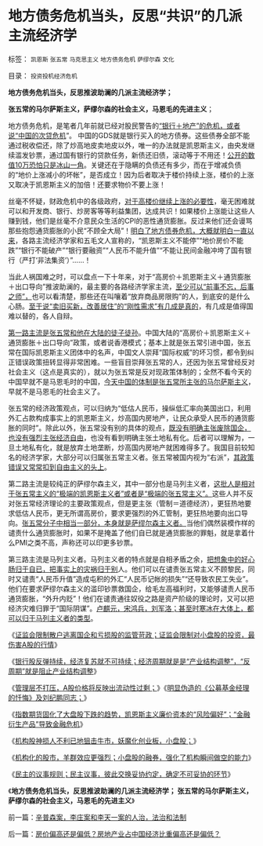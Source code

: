 # 地方债务危机当头，反思“共识”的几派主流经济学

标签： `凯恩斯` `张五常` `马克思主义` `地方债务危机` `萨缪尔森` `文化` 

目录： `投资投机经济危机`

**地方债务危机当头，反思推波助澜的几派主流经济学；**

**张五常的马尔萨斯主义，萨缪尔森的社会主义，马恩毛的先进主义**；

地方债务危机，是笔者几年前就已经对股民警告的[“银行＋地产”的危机，或者说“中国的次贷危机](../../../2007/9/19/银行地产在股市里是一根草上的蚱猛.md)”。
中国的GDS就是银行买入的地方债券。这些债券全部不能通过税收偿还，除了炒高地皮卖地皮以外，唯一的办法就是凯恩斯主义，由央发继续滥发钞票，通过国有银行的贷款任务，新债还旧债，滚动等于不用还！[公开的数值10万恐怕只是冰山一角](../../../2011/10/24/中央担保的地方债相当于税收，李嘉图等效将被国人熟知.md)。关键还在于隐瞒的负债还有多少，而在于增减负债的“地价上涨减小的坏帐”，是否成立！因为后者取决于楼价持续上涨，楼价的上涨又取决于凯恩斯主义的加倍！还要求物价不要上涨！

丝毫不怀疑，财政危机中的各级政府，[对于高楼价继续上涨的必要性](../../../2011/6/21/讲政治的保障房中的凯恩斯主义.md)，毫无困难就可以和开发商、银行、炒房客等等利益集团，达成共识！如果楼价上涨能让这些人赚到钱，他们是丝毫不介意民众生活的CPI的恶性通货膨胀。反过来他们还会谩骂那些抱怨通货膨胀的小民“不顾全大局”！[明白了地方债券危机，大概就明白一直以来](../../../2008/12/3/中国会没有“次贷危机”吗？.md)，各路主流经济学家和五毛文人宣称的，“凯恩斯主义不能停”“地价房价不能跌”“银行不能破产”“银行要融资”“人民币不能升值”“不能让民间金融冲垮了国有银行（严打‘非法集资’）”……！

当此人祸国难之时，可以盘点一下十年来，对于“高房价＋凯恩斯主义＋通货膨胀＋出口导向”推波助澜的，最主要的各路经济学家主流，[至少可以“前事不忘，后事之师”，](../../../2012/1/6/股市风险大，中国就不可能有民主.md)也可以看清楚，那些还在叫嚷着“放弃商品房限购”的人，到底安的是什么心肠。[至于说“卖旧买新，改善居住”的“刚性需求”有几成是真的](../../../2009/4/13/时寒冰的夹心层论只是“刚性需求”的另一种忽悠.md)，有几成是值得国难以替的，各人自辩。

[第一路主流是张五常和他在大陆的徒子徒孙](../../../2009/7/23/张五常大师对现代经济学的贡献史无前例.md)。中国大陆的“高房价＋凯恩斯主义＋通货膨胀＋出口导向”政策，或者说香港模式；基本上就是张五常引进中国，张五常在国际凯恩斯主义团体中的名声，中国文人崇拜“国际权威”的坏习惯，都令到纠正错误政策扭转显得非常困难。一些盲目崇拜张五常的人，还因为张五常曾经反对社会主义（这点是真实的），就以为张五常是反对现政策体制的；全然不看今天的中国早就不是马恩毛时的中国，[今天中国的体制是张五常所主张的马尔萨斯主义](../../../2012/7/7/左派民粹民族主义，右派马尔萨斯主义.md)，早就不是马恩毛的社会主义了。

张五常的经济政策观点，可以归纳为“低估人民币，操纵低汇率向美国出口，利用外汇占款构成事实上的凯恩斯主义，炒高国内房地产，让民众承受人民币的通货膨胀的同时”。除此以外，张五常没有别的具体的观点，[既没有明确主张废除国企，也没有强烈主张经济自由](../../../2009/7/23/马列凯恩斯张五常理论中国特色化的共同特点.md)，也没有看到明确主张土地私有化。后者可以理解为，一旦土地私有化，就是放弃土地垄断，炒高国内房地产就困难得多了。我国目前较知名的经济学家，大部分可以归属张五常主义者。张五常被国内视为“右派”，[其政策错误又常常扣到自由主义的头上](../../../2009/7/23/哈耶克通向奴役之路富国强兵？.md)。

第二路主流是较纯正的萨缪尔森主义，其中一部分也是马列主义者，[这批人是相对于张五常主义的“极端的凯恩斯主义者”或者是“极端的张五常主义”。](../../../2012/2/23/张五常的罗伯津斯基－斯托帕－萨缪尔森谬误；.md)这些人并不反对张五常经济理论的主要政策观点，但是更主张（管制＝道德经济），更狂热地要求低估人民币，更无所谓高房价，要求更强烈的外汇管制，更狂热地要向出口导向。[张五常分子中相当一部分，本身就是萨缪尔森主义者。](../../../2011/8/25/诺贝尔奖最应颁给张五常及其分子们.md)当他们偶然装模作样的谴责什么通货膨胀时，如果不是掩盖了他们自已就是通货膨胀的罪魁，就是拿着什么PMI之类不高，声称还可以印更多钞票。

第三路主流是马列主义者。马列主义者的特点就是自相矛盾之余，[把想象中的好心肠归于自已，把事实上的灾祸归于别](../../../2010/7/7/不要象希特勒先生一样用心良苦.md)人。他们可以在谴责张五常主义不顾黎民，同时又谴责“人民币升值”造成屯积的外汇“人民币记帐的损失”“还导致农民工失业”。他们在要求萨缪尔森主义的滥印钞票救国企，给毛左高福利时，又能够谴责人民币通货膨胀，“外升内贬”！他们在谴责通往奴役之路是资产阶级的理论时，又可以把经济灾难归罪于“国际阴谋”。[卢麒元，宋鸿兵，刘军洛；甚至时寒冰在大体上，都可以归于马列主义者的类型](../../../2008/9/2/不喜欢张五常，朗咸平，宋鸿兵，刘军洛等人的阴谋论.md)。

《[证监会限制散户逃离国企和亏损股的监管苛政；证监会限制对小盘股的投资，最伤害A股的行情](../../../2013/7/10/证监会限制散户逃离国企和亏损股的监管措施.md)》

《[银行股反弹持续，经济复苏就不可持续；经济周期就是是“产业结构调整”，“反周期”就是阻止产业结构调整](../../../2013/7/11/银行股如果持续走强，经济复苏就不可持续.md)》

《[管理层不打压，A股价格将反映出流动性过剩；](../../../2013/7/19/管理层不打压，A股价格终将反映流动性过剩.md)》《[明显伪造的《公募基金经理的忏悔》及刘纪鹏同志；](../../../2013/7/23/伪造的《公募基金经理的忏悔》，刘纪鹏同志的狼牙棒.md)》

《[指数期货固化了大盘股下跌的趋势，凯恩斯主义廉价资本的“风险偏好”；“金融衍生产品”导致金融危机](../../../2013/7/24/凯恩斯主义的大牛市和大萧条，大混蛋和大笨蛋.md)》

《[机构股神损人不利已地狙击牛市，妖魔化创业板，小盘股；](../../../2013/7/24/机构股神损人不利已地狙击牛市，妖魔化小盘股，谩骂散户.md)》

《[机构化的股市，羊群效应更强烈；小盘股的融券，强化了机构瞬间做空的能力](../../../2013/7/25/机构市强烈的羊群效应和小盘股融券及杠杆化的后果.md)》

《[民主的议事规则；民主议事，彼此交换妥协约定，确定不可妥协的环节](../../../2013/7/26/尝试与徐小明先生concur共识，演示民主的议事规则.md)》

《**地方债务危机当头，反思推波助澜的几派主流经济学；
张五常的马尔萨斯主义，萨缪尔森的社会主义，马恩毛的先进主义**》

前一篇：[辛普森案，李庄案和李天一案的人治，法治和法制](../../../2013/7/29/辛普森案，李庄案和李天一案的人治，法治和法制.md)

后一篇：[房价偏高还是偏低？房地产业占中国经济比重偏高还是偏低？](../../../2013/7/29/房价偏高还是偏低？房地产业占中国经济比重偏高还是偏低？.md)